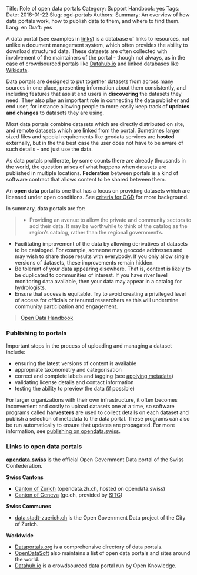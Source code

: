 Title: Role of open data portals
Category: Support
Handbook: yes
Tags:
Date: 2016-01-22
Slug: ogd-portals
Authors:
Summary: An overview of how data portals work, how to publish data to them, and where to find them.
Lang: en
Draft: yes


A data portal (see examples in [links](#links)) is a database of links to resources, not unlike a document management system, which often provides the ability to download structured data. These datasets are often collected with involvement of the maintainers of the portal - though not always, as in the case of crowdsourced portals like [Datahub.io](http://datahub.io) and linked databases like [Wikidata](https://www.wikidata.org/).

Data portals are designed to put together datasets from across many sources in one place, presenting information about them consistently, and including features that assist end users in **discovering** the datasets they need. They also play an important role in connecting the data publisher and end user, for instance allowing people to more easily keep track of **updates and changes** to datasets they are using.

Most data portals combine datasets which are directly distributed on site, and remote datasets which are linked from the portal. Sometimes larger sized files and special requirements like geodata services are **hosted** externally, but in the the best case the user does not have to be aware of such details - and just use the data.

As data portals proliferate, by some counts there are already thousands in the world, the question arises of what happens when datasets are published in multiple locations. **Federation** between portals is a kind of software contract that allows content to be shared between them.

An **open data** portal is one that has a focus on providing datasets which are licensed under open conditions. See [criteria for OGD](/identify/criteria) for more background.

In summary, data portals are for:

> - Providing an avenue to allow the private and community sectors to add their data. It may be worthwhile to think of the catalog as the region’s catalog, rather than the regional government’s.
- Facilitating improvement of the data by allowing derivatives of datasets to be cataloged. For example, someone may geocode addresses and may wish to share those results with everybody. If you only allow single versions of datasets, these improvements remain hidden.
- Be tolerant of your data appearing elsewhere. That is, content is likely to be duplicated to communities of interest. If you have river level monitoring data available, then your data may appear in a catalog for hydrologists.
- Ensure that access is equitable. Try to avoid creating a privileged level of access for officials or tenured researchers as this will undermine community participation and engagement.

> [Open Data Handbook](http://opendatahandbook.org/guide/en/how-to-open-up-data/#for-government)

### Publishing to portals

Important steps in the process of uploading and managing a dataset include:

- ensuring the latest versions of content is available
- appropriate taxonometry and categorisation
- correct and complete labels and tagging (see [applying metadata](/publish/metadata))
- validating license details and contact information
- testing the ability to preview the data (if possible)

For larger organizations with their own infrastructure, it often becomes inconvenient and costly to upload datasets one at a time, so software programs called **harvesters** are used to collect details on each dataset and publish a selection of metadata to the data portal. These programs can also be run automatically to ensure that updates are propagated. For more information, see [publishing on opendata.swiss](/publish/opendata-swiss).

<a name="links"></a>
### Links to open data portals

**[opendata.swiss](http://opendata.swiss)** is the official Open Government Data portal of the Swiss Confederation.

**Swiss Cantons**

- [Canton of Zurich](http://opendata.zh.ch/) (opendata.zh.ch, hosted on opendata.swiss)
- [Canton of Geneva](http://ge.ch/sitg/donnees) (ge.ch, provided by [SITG](http://ge.ch/sitg))

**Swiss Communes**

- [data.stadt-zuerich.ch](http://data.stadt-zuerich.ch/) is the Open Government Data project of the City of Zurich.

**Worldwide**

- [Dataportals.org](http://dataportals.org/) is a comprehensive directory of data portals.
- [OpenDataSoft](https://www.opendatasoft.com/a-comprehensive-list-of-all-open-data-portals-around-the-world/) also maintains a list of open data portals and sites around the world.
- [Datahub.io](http://datahub.io) is a crowdsourced data portal run by Open Knowledge.
